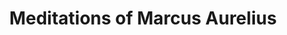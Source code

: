 ---
title: "Meditations of Marcus Aurelius"
description: "and he never showed amazement and surprise, and was never in a hurry, and never put off doing a thing, nor was perplexed nor dejected,"
cover: "images/reading/marcus-aurelius-meditation.jpeg"
publishDate: 2019-01-04
authors: "Marcus Aurelius"
categories: ["self-mastery & growth"]
status: 🟢
---